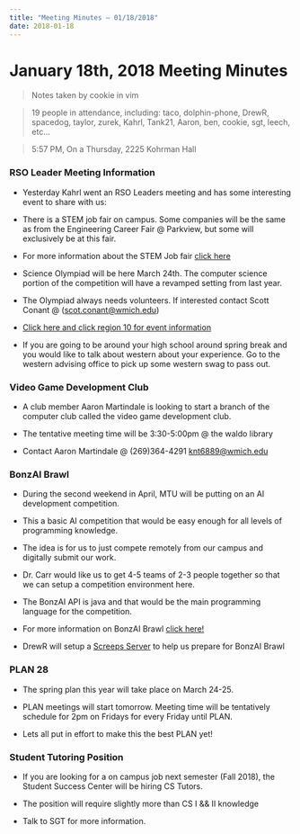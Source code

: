 ```yaml
---
title: "Meeting Minutes – 01/18/2018"
date: 2018-01-18
---
```

# January 18th, 2018 Meeting Minutes
> Notes taken by cookie in vim

> 19 people in attendance, including: taco, dolphin-phone, DrewR, spacedog, taylor, zurek, Kahrl, Tank21, Aaron, ben, cookie, sgt, leech, etc...

> 5:57 PM, On a Thursday, 2225 Kohrman Hall

### RSO Leader Meeting Information

- Yesterday Kahrl went an RSO Leaders meeting and has some interesting event to share with us:

- There is a STEM job fair on campus. Some companies will be the same as from the Engineering Career Fair @ Parkview, but some will exclusively be at this fair.

- For more information about the STEM Job fair [click here](https://wmich.joinhandshake.com/career_fairs/2726/student_preview)

- Science Olympiad will be here March 24th. The computer science portion of the competition will have a revamped setting from last year.

- The Olympiad always needs volunteers. If interested contact Scott Conant @ (scot.conant@wmich.edu)

- [Click here and click region 10 for event information](http://miscioly.org/regions/)

- If you are going to be around your high school around spring break and you would like to talk about western about your experience. Go to the western advising office to pick up some western swag to pass out.


### Video Game Development Club

- A club member Aaron Martindale is looking to start a branch of the computer club called the video game development club.

- The tentative meeting time will be 3:30-5:00pm @ the waldo library

- Contact Aaron Martindale @ (269)364-4291 knt6889@wmich.edu


### BonzAI Brawl

- During the second weekend in April, MTU will be putting on an AI development competition.

- This a basic AI competition that would be easy enough for all levels of programming knowledge.

- The idea is for us to just compete remotely from our campus and digitally submit our work.

- Dr. Carr would like us to get 4-5 teams of 2-3 people together so that we can setup a competition environment here.

- The BonzAI API is java and that would be the main programming language for the competition.

- For more information on BonzAI Brawl [click here!](http://bonzai.cs.mtu.edu/)

- DrewR will setup a [Screeps Server](https://github.com/screeps/screeps) to help us prepare for BonzAI Brawl


### PLAN 28 

- The spring plan this year will take place on March 24-25.

- PLAN meetings will start tomorrow. Meeting time will be tentatively schedule for 2pm on Fridays for every Friday until PLAN.

- Lets all put in effort to make this the best PLAN yet!


### Student Tutoring Position

- If you are looking for a on campus job next semester (Fall 2018), the Student Success Center will be hiring CS Tutors.

- The position will require slightly more than CS I && II knowledge

- Talk to SGT for more information.






